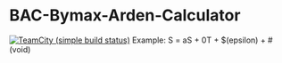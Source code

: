 # BAC-Bymax-Arden-Calculator 
[![TeamCity (simple build status)](https://img.shields.io/teamcity/http/teamcity.jetbrains.com/s/bt345.svg)]()
Example: S = aS + 0T + $(epsilon) + #(void)
